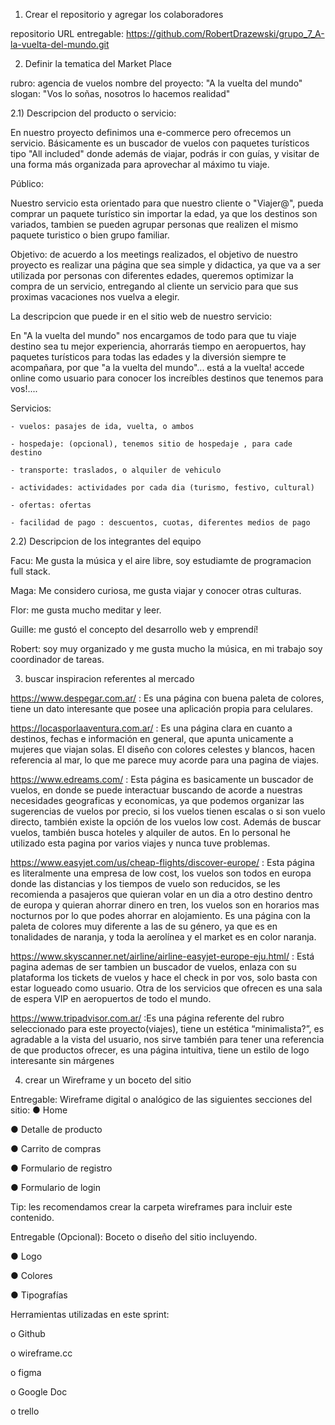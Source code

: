 1) Crear el repositorio y agregar los colaboradores

repositorio URL entregable: https://github.com/RobertDrazewski/grupo_7_A-la-vuelta-del-mundo.git

2) Definir la tematica del Market Place

rubro: agencia de vuelos
nombre del proyecto: "A la vuelta del mundo"
slogan: "Vos lo soñas, nosotros lo hacemos realidad"


2.1) Descripcion del producto o servicio:

En nuestro proyecto definimos una e-commerce pero ofrecemos un servicio.
Básicamente es un buscador de vuelos con paquetes turísticos tipo "All included" donde además de viajar, podrás ir con guías, y visitar de una forma más organizada para aprovechar al máximo tu viaje.

Público:

Nuestro servicio esta orientado para que nuestro cliente o "Viajer@", pueda comprar un paquete turístico sin importar la edad, ya que los destinos son variados, tambien se pueden agrupar personas que realizen el mismo paquete turistico o bien grupo familiar.

Objetivo: de acuerdo a los meetings realizados, el objetivo de nuestro proyecto es realizar una página que sea simple y didactica, ya que va a ser utilizada por personas con diferentes edades, queremos optimizar la compra de un servicio, entregando al cliente un servicio para que sus proximas vacaciones nos vuelva a elegir.

La descripcion que puede ir en el sitio web de nuestro servicio:

En "A la vuelta del mundo" nos encargamos de todo para que tu viaje destino sea tu mejor experiencia, ahorrarás tiempo en aeropuertos, hay paquetes turísticos para todas las edades y la diversión siempre te acompañara, por que "a la vuelta del mundo"... está a la vuelta! accede online como usuario para conocer los increíbles destinos que tenemos para vos!....

Servicios:

    - vuelos: pasajes de ida, vuelta, o ambos

    - hospedaje: (opcional), tenemos sitio de hospedaje , para cade destino

    - transporte: traslados, o alquiler de vehiculo

    - actividades: actividades por cada dia (turismo, festivo, cultural)

    - ofertas: ofertas

    - facilidad de pago : descuentos, cuotas, diferentes medios de pago

2.2) Descripcion de los integrantes del equipo

Facu: Me gusta la música y el aire libre, soy estudiamte de programacion full stack.


Maga: Me considero curiosa, me gusta viajar y conocer otras culturas.


Flor: me gusta mucho meditar y leer.


Guille: me gustó el concepto del desarrollo web y emprendí!


Robert: soy muy organizado y me gusta mucho la música, en mi trabajo soy coordinador de tareas. 



3) buscar inspiracion referentes al mercado

https://www.despegar.com.ar/ : Es una página con buena paleta de colores, tiene un dato interesante que posee una aplicación propia para celulares.

https://locasporlaaventura.com.ar/ : Es una página clara en cuanto a destinos, fechas e información en general, que apunta unicamente a mujeres que viajan solas. El diseño con colores celestes y blancos, hacen referencia al mar, lo que me parece muy acorde para una pagina de viajes.

https://www.edreams.com/ :  Esta página es basicamente un buscador de vuelos, en donde se puede interactuar buscando de acorde a nuestras necesidades geograficas y economicas, ya que podemos organizar las sugerencias de vuelos por precio, si  los vuelos tienen escalas o si son vuelo directo, también existe la opción de los vuelos low cost. Además de buscar vuelos, también busca hoteles y alquiler de autos. En lo personal he utilizado esta pagina por varios viajes y nunca tuve problemas.

https://www.easyjet.com/us/cheap-flights/discover-europe/ : Esta página es literalmente una empresa de low cost, los vuelos son todos en europa donde las distancias y los tiempos de vuelo son reducidos, se les recomienda a pasajeros que quieran volar en un dia a otro destino dentro de europa y quieran ahorrar dinero en tren, los vuelos son en horarios mas nocturnos por lo que podes ahorrar en alojamiento. Es una página con la paleta de colores muy diferente a las de su género, ya que es en tonalidades de naranja, y toda la aerolínea y el market es en color naranja.

https://www.skyscanner.net/airline/airline-easyjet-europe-eju.html/ : Está pagina ademas de ser tambien un buscador de vuelos, enlaza con su plataforma los tickets de vuelos y hace el check in por vos, solo basta con estar logueado como usuario. Otra de los servicios que ofrecen es una sala de espera VIP en aeropuertos de todo el mundo.

https://www.tripadvisor.com.ar/  :Es una página referente del rubro seleccionado para este proyecto(viajes), tiene un estética “minimalista?”, es agradable a la vista del usuario, nos sirve también para tener una referencia de que productos ofrecer, es una página intuitiva, tiene un estilo de logo interesante sin márgenes

4) crear un Wireframe y un boceto del sitio

Entregable: Wireframe digital o analógico de las siguientes secciones del sitio:
● Home

● Detalle de producto

● Carrito de compras

● Formulario de registro

● Formulario de login

Tip: les recomendamos crear la carpeta wireframes para incluir este contenido.

Entregable (Opcional): Boceto o diseño del sitio incluyendo.

● Logo 

● Colores

● Tipografías


Herramientas utilizadas en este sprint: 

o	Github 

o	wireframe.cc

o	figma

o	Google Doc

o	trello
